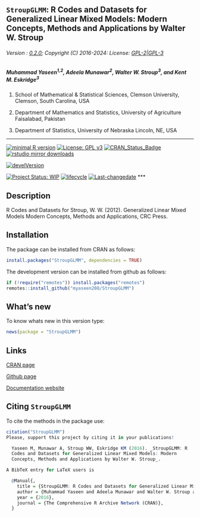 
## `StroupGLMM`: R Codes and Datasets for Generalized Linear Mixed Models: Modern Concepts, Methods and Applications by Walter W. Stroup

###### Version : [0.2.0](https://myaseen208.com/StroupGLMM/); Copyright (C) 2016-2024: License: [GPL-2\|GPL-3](https://www.r-project.org/Licenses/)

##### *Muhammad Yaseen<sup>1,2</sup>, Adeela Munawar<sup>2</sup>, Walter W. Stroup<sup>3</sup>, and Kent M. Eskridge<sup>3</sup>*

1.  School of Mathematical & Statistical Sciences, Clemson University,
    Clemson, South Carolina, USA

2.  Department of Mathematics and Statistics, University of Agriculture
    Faisalabad, Pakistan

3.  Department of Statistics, University of Nebraska Lincoln, NE, USA

------------------------------------------------------------------------

[![minimal R
version](https://img.shields.io/badge/R%3E%3D-3.5.0-6666ff.svg)](https://cran.r-project.org/)
[![License: GPL
v3](https://img.shields.io/badge/License-GPL%20v3-blue.svg)](https://www.gnu.org/licenses/gpl-3.0)
[![CRAN_Status_Badge](https://www.r-pkg.org/badges/version-last-release/StroupGLMM)](https://cran.r-project.org/package=StroupGLMM)
[![rstudio mirror
downloads](https://cranlogs.r-pkg.org/badges/grand-total/StroupGLMM?color=green)](https://CRAN.R-project.org/package=StroupGLMM)
<!-- [![packageversion](https://img.shields.io/badge/Package%20version-0.2.3.3-orange.svg)](https://github.com/myaseen208/StroupGLMM) -->

[![develVersion](https://img.shields.io/badge/devel%20version-0.1.0-orange.svg)](https://github.com/myaseen208/StroupGLMM)

<!-- [![GitHub Download Count](https://github-basic-badges.herokuapp.com/downloads/myaseen208/StroupGLMM/total.svg)] -->

[![Project Status:
WIP](https://www.repostatus.org/badges/latest/inactive.svg)](https://www.repostatus.org/#inactive)
[![lifecycle](https://img.shields.io/badge/lifecycle-stable-brightgreen.svg)](https://lifecycle.r-lib.org/articles/stages.html#stable)
[![Last-changedate](https://img.shields.io/badge/last%20change-2024--09--30-yellowgreen.svg)](https://github.com/myaseen208/StroupGLMM)
\*\*\*

## Description

R Codes and Datasets for Stroup, W. W. (2012). Generalized Linear Mixed
Models Modern Concepts, Methods and Applications, CRC Press.

## Installation

The package can be installed from CRAN as follows:

``` r
install.packages("StroupGLMM", dependencies = TRUE)
```

The development version can be installed from github as follows:

``` r
if (!require("remotes")) install.packages("remotes")
remotes::install_github("myaseen208/StroupGLMM")
```

## What’s new

To know whats new in this version type:

``` r
news(package = "StroupGLMM")
```

## Links

[CRAN page](https://cran.r-project.org/package=StroupGLMM)

[Github page](https://github.com/myaseen208/StroupGLMM)

[Documentation website](https://myaseen208.com/StroupGLMM/)

## Citing `StroupGLMM`

To cite the methods in the package use:

``` r
citation("StroupGLMM")
Please, support this project by citing it in your publications!

  Yaseen M, Munawar A, Stroup WW, Eskridge KM (2016). _StroupGLMM: R
  Codes and Datasets for Generalized Linear Mixed Models: Modern
  Concepts, Methods and Applications by Walter W. Stroup_.

A BibTeX entry for LaTeX users is

  @Manual{,
    title = {StroupGLMM: R Codes and Datasets for Generalized Linear Mixed Models: Modern Concepts, Methods and Applications by Walter W. Stroup},
    author = {Muhammad Yaseen and Adeela Munawar and Walter W. Stroup and Kent M. Eskridge},
    year = {2016},
    journal = {The Comprehensive R Archive Network (CRAN)},
  }
```
